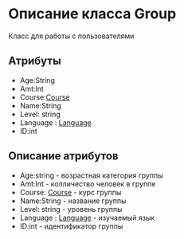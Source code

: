 # Описание класса Group
Класс для работы с пользователями

## Атрибуты

* Age:String
* Amt:Int
* Course:[Course](https://github.com/polinanch/Documents/blob/master/Course.md "объект класса Course")
* Name:String
* Level: string
* Language : [Language](https://github.com/polinanch/Documents/blob/master/Language.md "объект класса Language") 
* ID:int

## Описание атрибутов

* Age:string - возрастная категория группы
* Amt:Int - колличество человек в группе
* Course: [Course](https://github.com/polinanch/Documents/blob/master/Course.md "объект класса Course") - курс группы
* Name:String - название группы
* Level: string - уровень группы
* Language : [Language](https://github.com/polinanch/Documents/blob/master/Language.md "объект класса Language") - изучаемый язык
* ID:int - идентификатор группы